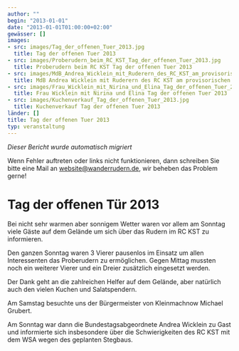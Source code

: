 ```yaml
---
author: ""
begin: "2013-01-01"
date: "2013-01-01T01:00:00+02:00"
gewässer: []
images:
- src: images/Tag_der_offenen_Tuer_2013.jpg
  title: Tag der offenen Tuer 2013
- src: images/Proberudern_beim_RC_KST_Tag_der_offenen_Tuer_2013.jpg
  title: Proberudern beim RC KST Tag der offenen Tuer 2013
- src: images/MdB_Andrea_Wicklein_mit_Ruderern_des_RC_KST_am_provisorischen_Steg_2013.jpg
  title: MdB Andrea Wicklein mit Ruderern des RC KST am provisorischen Steg 2013
- src: images/Frau_Wicklein_mit_Nirina_und_Elina_Tag_der_offenen_Tuer_2013.jpg
  title: Frau Wicklein mit Nirina und Elina Tag der offenen Tuer 2013
- src: images/Kuchenverkauf_Tag_der_offenen_Tuer_2013.jpg
  title: Kuchenverkauf Tag der offenen Tuer 2013
länder: []
title: Tag der offenen Tuer 2013
typ: veranstaltung
---
```



*Dieser Bericht wurde automatisch migriert*

Wenn Fehler auftreten oder links nicht funktionieren, dann schreiben Sie bitte eine Mail an website@wanderrudern.de, wir beheben das Problem gerne!



# Tag der offenen Tür 2013


Bei nicht sehr warmen aber sonnigem Wetter waren vor allem am Sonntag viele Gäste auf dem Gelände um sich über das Rudern im RC KST zu informieren.

Den ganzen Sonntag waren 3 Vierer pausenlos im Einsatz um allen Interessenten das Proberudern zu ermöglichen. Gegen Mittag mussten noch ein weiterer Vierer und ein Dreier zusätzlich eingesetzt werden.

Der Dank geht an die zahlreichen Helfer auf dem Gelände, aber natürlich auch den vielen Kuchen und Salatspendern.

Am Samstag besuchte uns der Bürgermeister von Kleinmachnow Michael Grubert.

Am Sonntag war dann die Bundestagsabgeordnete Andrea Wicklein zu Gast und informierte sich insbesondere über die Schwierigkeiten des RC KST mit dem WSA wegen des geplanten Stegbaus.